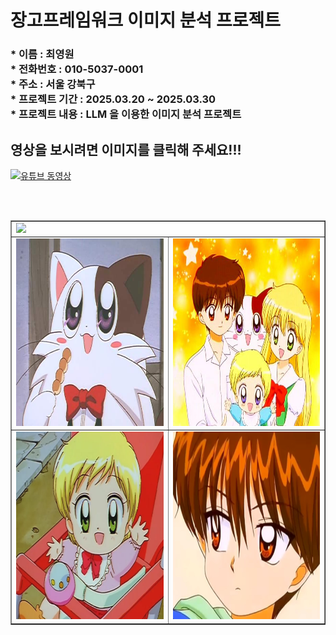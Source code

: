 
<h1> 장고프레임워크 이미지 분석 프로젝트 </h1>

<h3>
* 이름 : 최영원 <br>
* 전화번호 : 010-5037-0001 <br>
* 주소 : 서울 강북구 <br>
* 프로젝트 기간 : 2025.03.20 ~ 2025.03.30 <br>
* 프로젝트 내용 : LLM 을 이용한 이미지 분석 프로젝트   <br>
</h3>


<h2> 영상을 보시려면 이미지를 클릭해 주세요!!! </h2> 

[![유튜브 동영상](https://github.com/majustory/DjangoProject/blob/master/static/img/main.jpg?raw=true)](https://www.youtube.com/watch?v=cgz6o06AQPE)

<br> <br>

<table border=1  width=100%>
<tr  >
  
  <td colspan="2" > <img src="https://github.com/majustory/DjangoProject/blob/master/readme/0.JPG?raw=true"  />  </td>
  
</tr>
  
<tr>
  <td  > <img src="https://github.com/hjk-hjk/flask/blob/master/ridmi/baba.PNG?raw=true" width=400  height=300  />  </td>
  
  <td  > <img src="https://github.com/hjk-hjk/flask/blob/master/ridmi/ddd.PNG?raw=true" width=400  height=300  />  </td>
</tr>  

<tr>
  <td  > <img src="https://github.com/hjk-hjk/flask/blob/master/ridmi/ruda.PNG?raw=true"width=400  height=300  />  </td>
  
  <td  > <img src="https://github.com/hjk-hjk/flask/blob/master/ridmi/uni.PNG?raw=true" width=400  height=300  />  </td>
</tr>  

</table>
